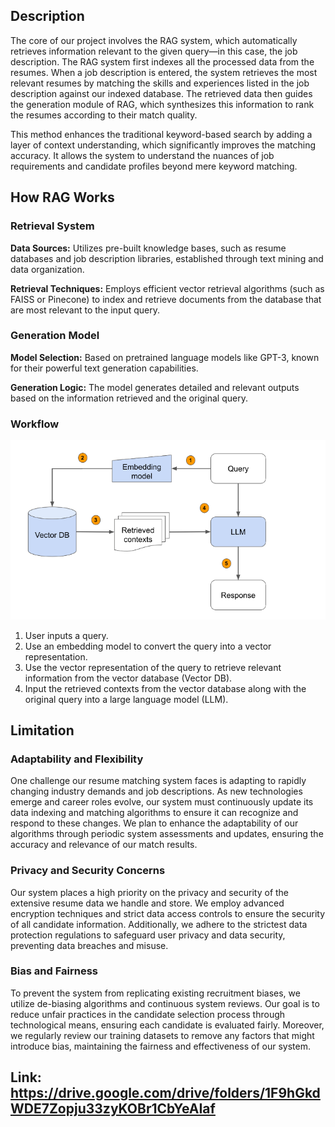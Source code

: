 ## Description

The core of our project involves the RAG system, which automatically retrieves information relevant to the given query—in this case, the job description. The RAG system first indexes all the processed data from the resumes. When a job description is entered, the system retrieves the most relevant resumes by matching the skills and experiences listed in the job description against our indexed database. The retrieved data then guides the generation module of RAG, which synthesizes this information to rank the resumes according to their match quality.

This method enhances the traditional keyword-based search by adding a layer of context understanding, which significantly improves the matching accuracy. It allows the system to understand the nuances of job requirements and candidate profiles beyond mere keyword matching.

## How RAG Works

### Retrieval System
**Data Sources:** Utilizes pre-built knowledge bases, such as resume databases and job description libraries, established through text mining and data organization.

**Retrieval Techniques:** Employs efficient vector retrieval algorithms (such as FAISS or Pinecone) to index and retrieve documents from the database that are most relevant to the input query.

### Generation Model
**Model Selection:** Based on pretrained language models like GPT-3, known for their powerful text generation capabilities.

**Generation Logic:** The model generates detailed and relevant outputs based on the information retrieved and the original query.

### Workflow
![workflow](image.png)
1. User inputs a query.
2. Use an embedding model to convert the query into a vector representation.
3. Use the vector representation of the query to retrieve relevant information from the vector database (Vector DB).
4. Input the retrieved contexts from the vector database along with the original query into a large language model (LLM).

## Limitation

### Adaptability and Flexibility
One challenge our resume matching system faces is adapting to rapidly changing industry demands and job descriptions. As new technologies emerge and career roles evolve, our system must continuously update its data indexing and matching algorithms to ensure it can recognize and respond to these changes. We plan to enhance the adaptability of our algorithms through periodic system assessments and updates, ensuring the accuracy and relevance of our match results.

### Privacy and Security Concerns
Our system places a high priority on the privacy and security of the extensive resume data we handle and store. We employ advanced encryption techniques and strict data access controls to ensure the security of all candidate information. Additionally, we adhere to the strictest data protection regulations to safeguard user privacy and data security, preventing data breaches and misuse.

### Bias and Fairness
To prevent the system from replicating existing recruitment biases, we utilize de-biasing algorithms and continuous system reviews. Our goal is to reduce unfair practices in the candidate selection process through technological means, ensuring each candidate is evaluated fairly. Moreover, we regularly review our training datasets to remove any factors that might introduce bias, maintaining the fairness and effectiveness of our system.

## Link: https://drive.google.com/drive/folders/1F9hGkdWDE7Zopju33zyKOBr1CbYeAIaf
